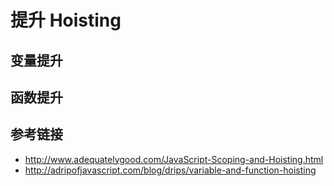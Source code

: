 # 提升 Hoisting

## 变量提升

## 函数提升

## 参考链接
* http://www.adequatelygood.com/JavaScript-Scoping-and-Hoisting.html
* http://adripofjavascript.com/blog/drips/variable-and-function-hoisting
